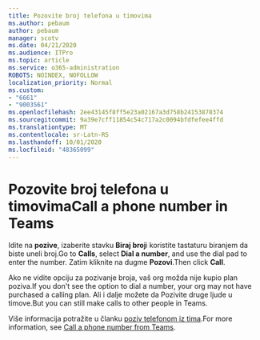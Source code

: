 ```yaml
---
title: Pozovite broj telefona u timovima
ms.author: pebaum
author: pebaum
manager: scotv
ms.date: 04/21/2020
ms.audience: ITPro
ms.topic: article
ms.service: o365-administration
ROBOTS: NOINDEX, NOFOLLOW
localization_priority: Normal
ms.custom:
- "6661"
- "9003561"
ms.openlocfilehash: 2ee43145f8ff5e23a02167a3d758b24153878374
ms.sourcegitcommit: 9a39e7cff11854c54c717a2c0094bfdfefee4ffd
ms.translationtype: MT
ms.contentlocale: sr-Latn-RS
ms.lasthandoff: 10/01/2020
ms.locfileid: "48365099"
---
```

# <a name="call-a-phone-number-in-teams"></a><span data-ttu-id="64579-102">Pozovite broj telefona u timovima</span><span class="sxs-lookup"><span data-stu-id="64579-102">Call a phone number in Teams</span></span>

<span data-ttu-id="64579-103">Idite na  **pozive**, izaberite stavku  **Biraj broj**i koristite tastaturu biranjem da biste uneli broj.</span><span class="sxs-lookup"><span data-stu-id="64579-103">Go to  **Calls**, select  **Dial a number**, and use the dial pad to enter the number.</span></span> <span data-ttu-id="64579-104">Zatim kliknite na dugme  **Pozovi**.</span><span class="sxs-lookup"><span data-stu-id="64579-104">Then click  **Call**.</span></span>

<span data-ttu-id="64579-105">Ako ne vidite opciju za pozivanje broja, vaš org možda nije kupio plan poziva.</span><span class="sxs-lookup"><span data-stu-id="64579-105">If you don't see the option to dial a number, your org may not have purchased a calling plan.</span></span> <span data-ttu-id="64579-106">Ali i dalje možete da Pozivite druge ljude u timove.</span><span class="sxs-lookup"><span data-stu-id="64579-106">But you can still make calls to other people in Teams.</span></span>  

<span data-ttu-id="64579-107">Više informacija potražite u članku [poziv telefonom iz tima](https://support.microsoft.com/office/20d24ace-2851-4c29-8441-30dd2a5cf078).</span><span class="sxs-lookup"><span data-stu-id="64579-107">For more information, see [Call a phone number from Teams](https://support.microsoft.com/office/20d24ace-2851-4c29-8441-30dd2a5cf078).</span></span>
